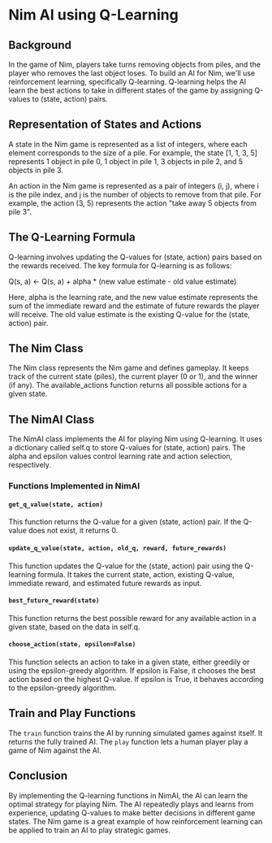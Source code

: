 
# Nim AI using Q-Learning

## Background

In the game of Nim, players take turns removing objects from piles, and the player who removes the last object loses. To build an AI for Nim, we'll use reinforcement learning, specifically Q-learning. Q-learning helps the AI learn the best actions to take in different states of the game by assigning Q-values to (state, action) pairs.

## Representation of States and Actions

A state in the Nim game is represented as a list of integers, where each element corresponds to the size of a pile. For example, the state [1, 1, 3, 5] represents 1 object in pile 0, 1 object in pile 1, 3 objects in pile 2, and 5 objects in pile 3.

An action in the Nim game is represented as a pair of integers (i, j), where i is the pile index, and j is the number of objects to remove from that pile. For example, the action (3, 5) represents the action "take away 5 objects from pile 3".

## The Q-Learning Formula

Q-learning involves updating the Q-values for (state, action) pairs based on the rewards received. The key formula for Q-learning is as follows:

Q(s, a) <- Q(s, a) + alpha * (new value estimate - old value estimate)

Here, alpha is the learning rate, and the new value estimate represents the sum of the immediate reward and the estimate of future rewards the player will receive. The old value estimate is the existing Q-value for the (state, action) pair.

## The Nim Class

The Nim class represents the Nim game and defines gameplay. It keeps track of the current state (piles), the current player (0 or 1), and the winner (if any). The available_actions function returns all possible actions for a given state.

## The NimAI Class

The NimAI class implements the AI for playing Nim using Q-learning. It uses a dictionary called self.q to store Q-values for (state, action) pairs. The alpha and epsilon values control learning rate and action selection, respectively.

### Functions Implemented in NimAI

#### `get_q_value(state, action)`

This function returns the Q-value for a given (state, action) pair. If the Q-value does not exist, it returns 0.

#### `update_q_value(state, action, old_q, reward, future_rewards)`

This function updates the Q-value for the (state, action) pair using the Q-learning formula. It takes the current state, action, existing Q-value, immediate reward, and estimated future rewards as input.

#### `best_future_reward(state)`

This function returns the best possible reward for any available action in a given state, based on the data in self.q.

#### `choose_action(state, epsilon=False)`

This function selects an action to take in a given state, either greedily or using the epsilon-greedy algorithm. If epsilon is False, it chooses the best action based on the highest Q-value. If epsilon is True, it behaves according to the epsilon-greedy algorithm.

## Train and Play Functions

The `train` function trains the AI by running simulated games against itself. It returns the fully trained AI. The `play` function lets a human player play a game of Nim against the AI.

## Conclusion

By implementing the Q-learning functions in NimAI, the AI can learn the optimal strategy for playing Nim. The AI repeatedly plays and learns from experience, updating Q-values to make better decisions in different game states. The Nim game is a great example of how reinforcement learning can be applied to train an AI to play strategic games.

